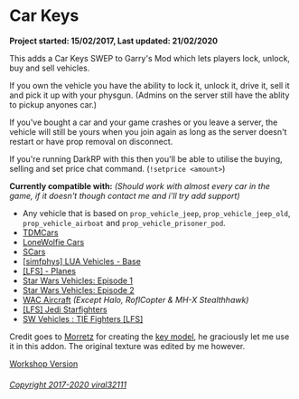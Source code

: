 # Car Keys

**Project started: 15/02/2017, Last updated: 21/02/2020**

This adds a Car Keys SWEP to Garry's Mod which lets players lock, unlock, buy and sell vehicles.

If you own the vehicle you have the ability to lock it, unlock it, drive it, sell it and pick it up with your physgun. (Admins on the server still have the ablity to pickup anyones car.)

If you've bought a car and your game crashes or you leave a server, the vehicle will still be yours when you join again as long as the server doesn't restart or have prop removal on disconnect.

If you're running DarkRP with this then you'll be able to utilise the buying, selling and set price chat command. (`!setprice <amount>`)

__Currently compatible with:__ *(Should work with almost every car in the game, if it doesn't though contact me and i'll try add support)*
* Any vehicle that is based on `prop_vehicle_jeep`, `prop_vehicle_jeep_old`, `prop_vehicle_airboat` and `prop_vehicle_prisoner_pod`.
* [TDMCars](https://steamcommunity.com/sharedfiles/filedetails/?id=140550510)
* [LoneWolfie Cars](https://steamcommunity.com/workshop/filedetails/?id=221591331)
* [SCars](https://steamcommunity.com/workshop/filedetails/?id=149640069)
* [[simfphys] LUA Vehicles - Base](https://steamcommunity.com/sharedfiles/filedetails/?id=771487490)
* [[LFS] - Planes](https://steamcommunity.com/sharedfiles/filedetails/?id=1571918906)
* [Star Wars Vehicles: Episode 1](https://steamcommunity.com/sharedfiles/filedetails/?id=495762961)
* [Star Wars Vehicles: Episode 2](https://steamcommunity.com/sharedfiles/filedetails/?id=608632308)
* [WAC Aircraft](https://steamcommunity.com/sharedfiles/filedetails/?id=199107624) *(Except Halo, RoflCopter & MH-X Stealthhawk)*
* [[LFS] Jedi Starfighters](https://steamcommunity.com/sharedfiles/filedetails/?id=1580175017)
* [SW Vehicles : TIE Fighters [LFS]](https://steamcommunity.com/sharedfiles/filedetails/?id=1580978413)

Credit goes to [Morretz](http://steamcommunity.com/profiles/76561198204059269) for creating the [key model](https://steamcommunity.com/sharedfiles/filedetails/?id=704317952), he graciously let me use it in this addon. The original texture was edited by me however.

[Workshop Version](https://steamcommunity.com/sharedfiles/filedetails/?id=864523561)

###### [Copyright 2017-2020 viral32111](LICENCE.txt)
